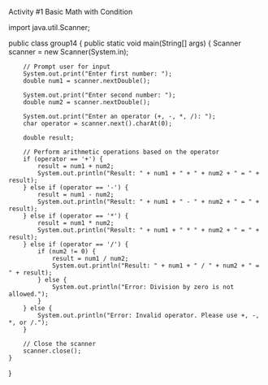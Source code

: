 Activity #1 Basic Math with Condition

import java.util.Scanner;

public class group14 {
    public static void main(String[] args) {
        Scanner scanner = new Scanner(System.in);

        // Prompt user for input
        System.out.print("Enter first number: ");
        double num1 = scanner.nextDouble();

        System.out.print("Enter second number: ");
        double num2 = scanner.nextDouble();

        System.out.print("Enter an operator (+, -, *, /): ");
        char operator = scanner.next().charAt(0);

        double result;

        // Perform arithmetic operations based on the operator
        if (operator == '+') {
            result = num1 + num2;
            System.out.println("Result: " + num1 + " + " + num2 + " = " + result);
        } else if (operator == '-') {
            result = num1 - num2;
            System.out.println("Result: " + num1 + " - " + num2 + " = " + result);
        } else if (operator == '*') {
            result = num1 * num2;
            System.out.println("Result: " + num1 + " * " + num2 + " = " + result);
        } else if (operator == '/') {
            if (num2 != 0) {
                result = num1 / num2;
                System.out.println("Result: " + num1 + " / " + num2 + " = " + result);
            } else {
                System.out.println("Error: Division by zero is not allowed.");
            }
        } else {
            System.out.println("Error: Invalid operator. Please use +, -, *, or /.");
        }

        // Close the scanner
        scanner.close();
    }
}

